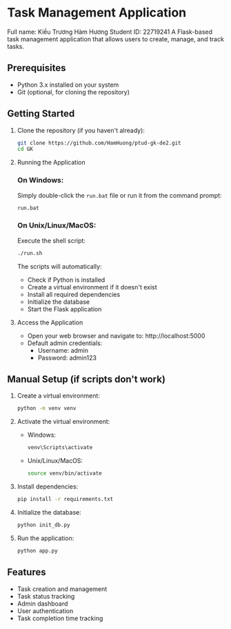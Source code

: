 # Task Management Application
Full name: Kiều Trương Hàm Hương
Student ID: 22719241
A Flask-based task management application that allows users to create, manage, and track tasks.

## Prerequisites

- Python 3.x installed on your system
- Git (optional, for cloning the repository)

## Getting Started

1. Clone the repository (if you haven't already):
   ```bash
   git clone https://github.com/HamHuong/ptud-gk-de2.git
   cd GK
   ```

2. Running the Application

   ### On Windows:
   Simply double-click the `run.bat` file or run it from the command prompt:
   ```cmd
   run.bat
   ```

   ### On Unix/Linux/MacOS:
   Execute the shell script:
   ```bash
   ./run.sh
   ```

   The scripts will automatically:
   - Check if Python is installed
   - Create a virtual environment if it doesn't exist
   - Install all required dependencies
   - Initialize the database
   - Start the Flask application

3. Access the Application
   - Open your web browser and navigate to: http://localhost:5000
   - Default admin credentials:
     - Username: admin
     - Password: admin123

## Manual Setup (if scripts don't work)

1. Create a virtual environment:
   ```bash
   python -m venv venv
   ```

2. Activate the virtual environment:
   - Windows:
     ```cmd
     venv\Scripts\activate
     ```
   - Unix/Linux/MacOS:
     ```bash
     source venv/bin/activate
     ```

3. Install dependencies:
   ```bash
   pip install -r requirements.txt
   ```

4. Initialize the database:
   ```bash
   python init_db.py
   ```

5. Run the application:
   ```bash
   python app.py
   ```

## Features

- Task creation and management
- Task status tracking
- Admin dashboard
- User authentication
- Task completion time tracking

